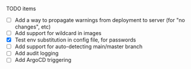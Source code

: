 TODO items

- [ ] Add a way to propagate warnings from deployment to server (for "no changes", etc)
- [ ] Add support for wildcard in images
- [x] Test env substitution in config file, for passwords
- [ ] Add support for auto-detecting main/master branch
- [ ] Add audit logging
- [ ] Add ArgoCD triggering
